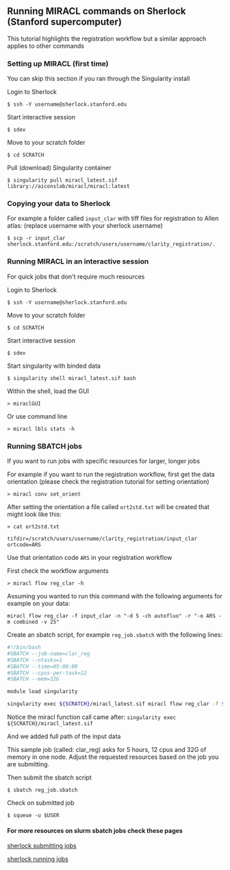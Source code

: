 ## Running MIRACL commands on Sherlock (Stanford supercomputer)

This tutorial highlights the registration workflow but 
a similar approach applies to other commands 

### Setting up MIRACL (first time) 
You can skip this section if you ran through the Singularity install

Login to Sherlock

    $ ssh -Y username@sherlock.stanford.edu

Start interactive session

    $ sdev

Move to your scratch folder

    $ cd SCRATCH

Pull (download) Singularity container 

    $ singularity pull miracl_latest.sif library://aiconslab/miracl/miracl:latest

### Copying your data to Sherlock 
For example a folder called `input_clar` with tiff files for registration to Allen atlas:
(replace username with your sherlock username)
    
    $ scp -r input_clar sherlock.stanford.edu:/scratch/users/username/clarity_registration/.

### Running MIRACL in an interactive session
For quick jobs that don't require much resources

Login to Sherlock

    $ ssh -Y username@sherlock.stanford.edu

Move to your scratch folder

    $ cd SCRATCH

Start interactive session

    $ sdev
    
 Start singularity with binded data

    $ singularity shell miracl_latest.sif bash

Within the shell, load the GUI  

    > miraclGUI

Or use command line

    > miracl lbls stats -h

### Running SBATCH jobs
If you want to run jobs with specific resources for larger, longer jobs

For example if you want to run the registration workflow, first get the data orientation 
(please check the registration tutorial for setting orientation)

    > miracl conv set_orient

After setting the orientation a file called ``ort2std.txt`` will be created that might look like this:

    > cat ort2std.txt

```text
tifdir=/scratch/users/username/clarity_registration/input_clar
ortcode=ARS
```

Use that orientation code `ARS` in your registration workflow 

First check the workflow arguments

    > miracl flow reg_clar -h

Assuming you wanted to run this command with the following arguments for example on your data:

    miracl flow reg_clar -f input_clar -n "-d 5 -ch autofluo" -r "-o ARS -m combined -v 25"

Create an sbatch script, for example `reg_job.sbatch` with the following lines:

```bash
#!/bin/bash
#SBATCH --job-name=clar_reg
#SBATCH --ntasks=1
#SBATCH --time=05:00:00
#SBATCH --cpus-per-task=12
#SBATCH --mem=32G

module load singularity

singularity exec ${SCRATCH}/miracl_latest.sif miracl flow reg_clar -f ${SCRATCH}/clarity_registration/input_clar -n "-d 5 -ch autofluo" -r "-o ARS -m combined -v 25"

```

Notice the miracl function call came after: `singularity exec ${SCRATCH}/miracl_latest.sif`

And we added full path of the input data

This sample job (called: clar_reg) asks for 5 hours, 12 cpus and 32G of memory in one node.
Adjust the requested resources based on the job you are submitting.

Then submit the sbatch script

    $ sbatch reg_job.sbatch

Check on submitted job

    $ squeue -u $USER
    
    
#### For more resources on slurm sbatch jobs check these pages

[sherlock submitting jobs](https://www.sherlock.stanford.edu/docs/getting-started/submitting/)

[sherlock running jobs](https://www.sherlock.stanford.edu/docs/user-guide/running-jobs/)
